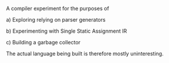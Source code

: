 A compiler experiment for the purposes of 

a) Exploring relying on parser generators

b) Experimenting with Single Static Assignment IR

c) Building a garbage collector

The actual language being built is therefore mostly uninteresting.

